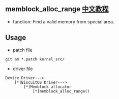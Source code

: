 memblock_alloc_range [中文教程](https://biscuitos.github.io/blog/MMU-ARM32-MEMBLOCK-memblock_alloc_range/)
--------------------------------------------

* function: Find a valid memory from special area.


## Usage

* patch file

```
git am *.patch kernel_src/
```

* driver file

```
Device Driver--->
    [*]BiscuitOS Driver--->
        [*]Memblock allocator
            [*]memblock_alloc_range()
```

